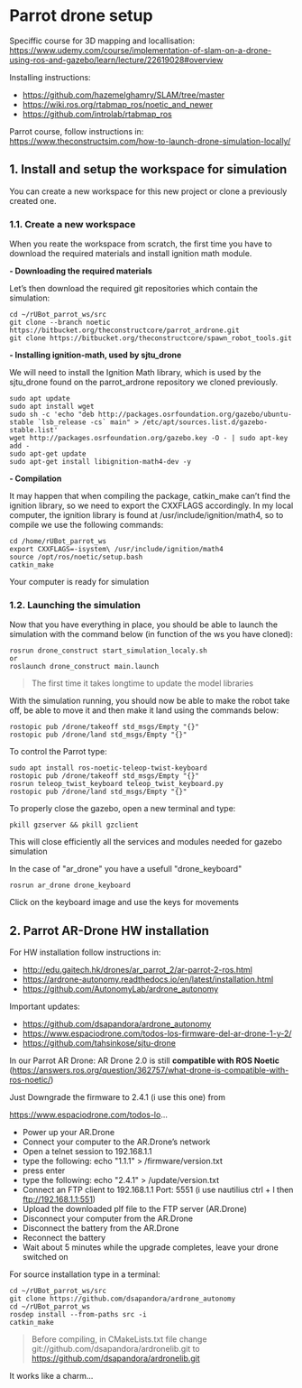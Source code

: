 # Parrot drone setup

Speciffic course for 3D mapping and locallisation:
https://www.udemy.com/course/implementation-of-slam-on-a-drone-using-ros-and-gazebo/learn/lecture/22619028#overview

Installing instructions:
- https://github.com/hazemelghamry/SLAM/tree/master
- https://wiki.ros.org/rtabmap_ros/noetic_and_newer
- https://github.com/introlab/rtabmap_ros

Parrot course, follow instructions in:
https://www.theconstructsim.com/how-to-launch-drone-simulation-locally/

## **1. Install and setup the workspace for simulation**
You can create a new workspace for this new project or clone a previously created one.

### **1.1. Create a new workspace**
When you reate the workspace from scratch, the first time you have to download the required materials and install ignition math module.

**- Downloading the required materials**

Let’s then download the required git repositories which contain the simulation:
```shell
cd ~/rUBot_parrot_ws/src
git clone --branch noetic https://bitbucket.org/theconstructcore/parrot_ardrone.git
git clone https://bitbucket.org/theconstructcore/spawn_robot_tools.git
```

**- Installing ignition-math, used by sjtu_drone**

We will need to install the Ignition Math library, which is used by the sjtu_drone found on the parrot_ardrone repository we cloned previously.
```shell
sudo apt update
sudo apt install wget
sudo sh -c 'echo "deb http://packages.osrfoundation.org/gazebo/ubuntu-stable `lsb_release -cs` main" > /etc/apt/sources.list.d/gazebo-stable.list'
wget http://packages.osrfoundation.org/gazebo.key -O - | sudo apt-key add -
sudo apt-get update
sudo apt-get install libignition-math4-dev -y
```

**- Compilation**

It may happen that when compiling the package, catkin_make can’t find the ignition library, so we need to export the CXXFLAGS accordingly. In my local computer, the ignition library is found at /usr/include/ignition/math4, so to compile we use the following commands:
```shell
cd /home/rUBot_parrot_ws
export CXXFLAGS=-isystem\ /usr/include/ignition/math4
source /opt/ros/noetic/setup.bash
catkin_make
```

Your computer is ready for simulation

### **1.2. Launching the simulation**

Now that you have everything in place, you should be able to launch the simulation with the command below (in function of the ws you have cloned):
```shell
rosrun drone_construct start_simulation_localy.sh
or
roslaunch drone_construct main.launch
```
>The first time it takes longtime to update the model libraries

With the simulation running, you should now be able to make the robot take off, be able to move it and then make it land using the commands below:
```shell
rostopic pub /drone/takeoff std_msgs/Empty "{}"
rostopic pub /drone/land std_msgs/Empty "{}"
```
To control the Parrot type:
```shell
sudo apt install ros-noetic-teleop-twist-keyboard
rostopic pub /drone/takeoff std_msgs/Empty "{}"
rosrun teleop_twist_keyboard teleop_twist_keyboard.py
rostopic pub /drone/land std_msgs/Empty "{}"
```
To properly close the gazebo, open a new terminal and type:
```shell
pkill gzserver && pkill gzclient
```
This will close efficiently all the services and modules needed for gazebo simulation

In the case of "ar_drone" you have a usefull "drone_keyboard"
```shell
rosrun ar_drone drone_keyboard
```
Click on the keyboard image and use the keys for movements
## **2. Parrot AR-Drone HW installation**

For HW installation follow instructions in:
- http://edu.gaitech.hk/drones/ar_parrot_2/ar-parrot-2-ros.html
- https://ardrone-autonomy.readthedocs.io/en/latest/installation.html
- https://github.com/AutonomyLab/ardrone_autonomy

Important updates:
- https://github.com/dsapandora/ardrone_autonomy
- https://www.espaciodrone.com/todos-los-firmware-del-ar-drone-1-y-2/
- https://github.com/tahsinkose/sjtu-drone

In our Parrot AR Drone:
AR Drone 2.0 is still **compatible with ROS Noetic** (https://answers.ros.org/question/362757/what-drone-is-compatible-with-ros-noetic/)

Just Downgrade the firmware to 2.4.1 (i use this one) from

https://www.espaciodrone.com/todos-lo...

- Power up your AR.Drone
- Connect your computer to the AR.Drone’s network
- Open a telnet session to 192.168.1.1
- type the following: echo "1.1.1" > /firmware/version.txt
- press enter
- type the following: echo "2.4.1" > /update/version.txt
- Connect an FTP client to 192.168.1.1 Port: 5551 (i use nautilius ctrl + l then ftp://192.168.1.1:551)
- Upload the downloaded plf file to the FTP server (AR.Drone)
- Disconnect your computer from the AR.Drone
- Disconnect the battery from the AR.Drone
- Reconnect the battery
- Wait about 5 minutes while the upgrade completes, leave your drone switched on

For source installation type in a terminal:
```shell
cd ~/rUBot_parrot_ws/src
git clone https://github.com/dsapandora/ardrone_autonomy
cd ~/rUBot_parrot_ws
rosdep install --from-paths src -i
catkin_make
```
> Before compiling, in CMakeLists.txt file change git://github.com/dsapandora/ardronelib.git to https://github.com/dsapandora/ardronelib.git

It works like a charm...